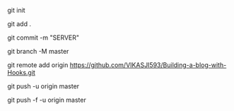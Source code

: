 git init

git add .

git commit -m "SERVER"

git branch -M master

git remote add origin https://github.com/VIKASJI593/Building-a-blog-with-Hooks.git

git push -u origin master

git push -f -u origin master
